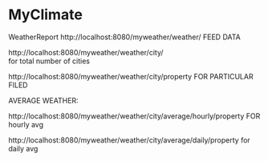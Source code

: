 # MyClimate
WeatherReport
http://localhost:8080/myweather/weather/
FEED DATA

http://localhost:8080/myweather/weather/city/  
for total number of cities

http://localhost:8080/myweather/weather/city/property 
FOR PARTICULAR FILED

AVERAGE WEATHER:

http://localhost:8080/myweather/weather/city/average/hourly/property 
FOR hourly avg

http://localhost:8080/myweather/weather/city/average/daily/property
for daily avg
